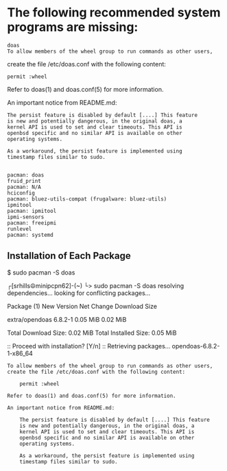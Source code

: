 # The following recommended system programs are missing:
	doas
	To allow members of the wheel group to run commands as other users,
create the file /etc/doas.conf with the following content:

	permit :wheel

Refer to doas(1) and doas.conf(5) for more information.

An important notice from README.md:

	The persist feature is disabled by default [....] This feature
	is new and potentially dangerous, in the original doas, a
	kernel API is used to set and clear timeouts. This API is
	openbsd specific and no similar API is available on other
	operating systems.

	As a workaround, the persist feature is implemented using
	timestamp files similar to sudo.

	
	pacman: doas
	fruid_print
	pacman: N/A
	hciconfig
	pacman: bluez-utils-compat (frugalware: bluez-utils)
	ipmitool
	pacman: ipmitool
	ipmi-sensors
	pacman: freeipmi
	runlevel
	pacman: systemd

 ## Installation of Each Package

$ sudo pacman -S doas

┌[srhills☮minipcpn62]-(~)
└> sudo pacman -S doas
resolving dependencies...
looking for conflicting packages...

Package (1)     New Version  Net Change  Download Size

extra/opendoas  6.8.2-1        0.05 MiB       0.02 MiB

Total Download Size:   0.02 MiB
Total Installed Size:  0.05 MiB

:: Proceed with installation? [Y/n]
:: Retrieving packages...
 opendoas-6.8.2-1-x86_64
                                                                                   
```
To allow members of the wheel group to run commands as other users,
create the file /etc/doas.conf with the following content:

	permit :wheel

Refer to doas(1) and doas.conf(5) for more information.

An important notice from README.md:

	The persist feature is disabled by default [....] This feature
	is new and potentially dangerous, in the original doas, a
	kernel API is used to set and clear timeouts. This API is
	openbsd specific and no similar API is available on other
	operating systems.

	As a workaround, the persist feature is implemented using
	timestamp files similar to sudo.
```
